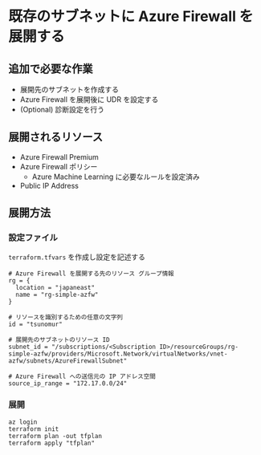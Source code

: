 # 既存のサブネットに Azure Firewall を展開する

## 追加で必要な作業

- 展開先のサブネットを作成する
- Azure Firewall を展開後に UDR を設定する
- (Optional) 診断設定を行う


## 展開されるリソース

- Azure Firewall Premium
- Azure Firewall ポリシー
  - Azure Machine Learning に必要なルールを設定済み
- Public IP Address

## 展開方法

### 設定ファイル

`terraform.tfvars` を作成し設定を記述する

```
# Azure Firewall を展開する先のリソース グループ情報
rg = {
  location = "japaneast"
  name = "rg-simple-azfw"
}

# リソースを識別するための任意の文字列
id = "tsunomur"

# 展開先のサブネットのリソース ID
subnet_id = "/subscriptions/<Subscription ID>/resourceGroups/rg-simple-azfw/providers/Microsoft.Network/virtualNetworks/vnet-azfw/subnets/AzureFirewallSubnet"

# Azure Firewall への送信元の IP アドレス空間
source_ip_range = "172.17.0.0/24"
```

### 展開

```:bash
az login
terraform init
terraform plan -out tfplan
terraform apply "tfplan"
```

